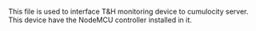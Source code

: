 This file is used to interface T&H monitoring device to cumulocity server.
This device have the NodeMCU controller installed in it.